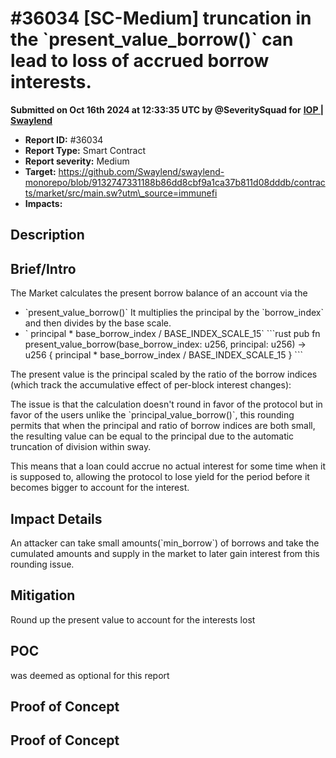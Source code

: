 # #36034 \[SC-Medium] truncation in the \`present\_value\_borrow()\` can lead to loss of accrued borrow interests.

**Submitted on Oct 16th 2024 at 12:33:35 UTC by @SeveritySquad for** [**IOP | Swaylend**](https://immunefi.com/audit-competition/iop-swaylend)

* **Report ID:** #36034
* **Report Type:** Smart Contract
* **Report severity:** Medium
* **Target:** https://github.com/Swaylend/swaylend-monorepo/blob/9132747331188b86dd8cbf9a1ca37b811d08dddb/contracts/market/src/main.sw?utm\_source=immunefi
* **Impacts:**

## Description

## Brief/Intro

The Market calculates the present borrow balance of an account via the

* \`present\_value\_borrow()\` It multiplies the principal by the \`borrow\_index\` and then divides by the base scale.
* \` principal \* base\_borrow\_index / BASE\_INDEX\_SCALE\_15\` \`\`\`rust pub fn present\_value\_borrow(base\_borrow\_index: u256, principal: u256) -> u256 { principal \* base\_borrow\_index / BASE\_INDEX\_SCALE\_15 } \`\`\`

The present value is the principal scaled by the ratio of the borrow indices (which track the accumulative effect of per-block interest changes):

The issue is that the calculation doesn't round in favor of the protocol but in favor of the users unlike the \`principal\_value\_borrow()\`, this rounding permits that when the principal and ratio of borrow indices are both small, the resulting value can be equal to the principal due to the automatic truncation of division within sway.

This means that a loan could accrue no actual interest for some time when it is supposed to, allowing the protocol to lose yield for the period before it becomes bigger to account for the interest.

## Impact Details

An attacker can take small amounts(\`min\_borrow\`) of borrows and take the cumulated amounts and supply in the market to later gain interest from this rounding issue.

## Mitigation

Round up the present value to account for the interests lost

## POC

was deemed as optional for this report

## Proof of Concept

## Proof of Concept
